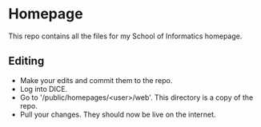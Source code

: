 # Homepage #

This repo contains all the files for my School of Informatics homepage.

## Editing ##

* Make your edits and commit them to the repo.
* Log into DICE.
* Go to '/public/homepages/\<user\>/web'. This directory is a copy of the repo.
* Pull your changes. They should now be live on the internet.